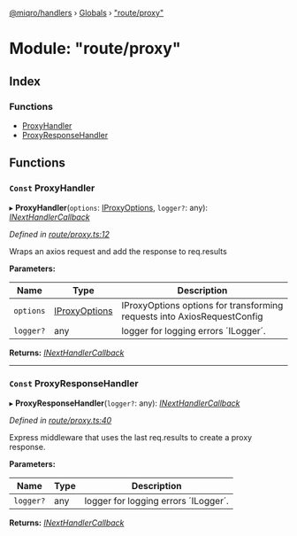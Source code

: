 [@miqro/handlers](../README.md) › [Globals](../globals.md) › ["route/proxy"](_route_proxy_.md)

# Module: "route/proxy"

## Index

### Functions

* [ProxyHandler](_route_proxy_.md#const-proxyhandler)
* [ProxyResponseHandler](_route_proxy_.md#const-proxyresponsehandler)

## Functions

### `Const` ProxyHandler

▸ **ProxyHandler**(`options`: [IProxyOptions](../interfaces/_route_common_proxyutils_.iproxyoptions.md), `logger?`: any): *[INextHandlerCallback](_route_common_handlerutils_.md#inexthandlercallback)*

*Defined in [route/proxy.ts:12](https://github.com/claukers/miqro-express/blob/df8c9ce/src/route/proxy.ts#L12)*

Wraps an axios request and add the response to req.results

**Parameters:**

Name | Type | Description |
------ | ------ | ------ |
`options` | [IProxyOptions](../interfaces/_route_common_proxyutils_.iproxyoptions.md) | IProxyOptions options for transforming requests into AxiosRequestConfig |
`logger?` | any | logger for logging errors ´ILogger´.  |

**Returns:** *[INextHandlerCallback](_route_common_handlerutils_.md#inexthandlercallback)*

___

### `Const` ProxyResponseHandler

▸ **ProxyResponseHandler**(`logger?`: any): *[INextHandlerCallback](_route_common_handlerutils_.md#inexthandlercallback)*

*Defined in [route/proxy.ts:40](https://github.com/claukers/miqro-express/blob/df8c9ce/src/route/proxy.ts#L40)*

Express middleware that uses the last req.results to create a proxy response.

**Parameters:**

Name | Type | Description |
------ | ------ | ------ |
`logger?` | any | logger for logging errors ´ILogger´.  |

**Returns:** *[INextHandlerCallback](_route_common_handlerutils_.md#inexthandlercallback)*
